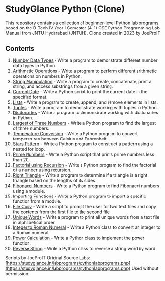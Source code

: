 # StudyGlance Python (Clone)

This repository contains a collection of beginner-level Python lab programs based on the B-Tech IV Year I Semester (4-1) CSE Python Programming Lab Manual from JNTU Hyderabad (JNTUH). Clone created in 2023 by JoeProIT

## Contents

1. [Number Data Types](1-numdatatypes.py) - Write a program to demonstrate different number data types in Python.
2. [Arithmetic Operations](2-stringdatatypes.py) - Write a program to perform different arithmetic operations on numbers in Python.
3. [String Manipulation](3-stringmanipulation.py) - Write a program to create, concatenate, print a string, and access substrings from a given string.
4. [Current Date](4-currentdate.py) - Write a Python script to print the current date in the specified format.
5. [Lists](5-lists.py) - Write a program to create, append, and remove elements in lists.
6. [Tuples](6-tuples.py) - Write a program to demonstrate working with tuples in Python.
7. [Dictionaries](7-dictionaries.py) - Write a program to demonstrate working with dictionaries in Python.
8. [Largest of Three Numbers](8-largestof3.py) - Write a Python program to find the largest of three numbers.
9. [Temperature Conversion](9-tempconversion.py) - Write a Python program to convert temperatures between Celsius and Fahrenheit.
10. [Stars Pattern](10-starspattern.py) - Write a Python program to construct a pattern using a nested for loop.
11. [Prime Numbers](11-primenumbers.py) - Write a Python script that prints prime numbers less than 20.
12. [Factorial using Recursion](12) - Write a Python program to find the factorial of a number using recursion.
13. [Right Triangle](13) - Write a program to determine if a triangle is a right triangle based on the lengths of its sides.
14. [Fibonacci Numbers](14) - Write a Python program to find Fibonacci numbers using a module.
15. [Importing Functions](15) - Write a Python program to import a specific function from a module.
16. [File Copy](16) - Write a script to prompt the user for two text files and copy the contents from the first file to the second file.
17. [Unique Words](17) - Write a program to print all unique words from a text file in alphabetical order.
18. [Integer to Roman Numeral](18) - Write a Python class to convert an integer to a Roman numeral.
19. [Power Calculation](19) - Write a Python class to implement the power function.
20. [Reverse String](20) - Write a Python class to reverse a string word by word.

Scripts by JoeProIT
Original Source Labs: [https://studyglance.in/labprograms/pythonlabprograms.php](https://studyglance.in/labprograms/pythonlabprograms.php)
Used without permission.